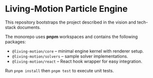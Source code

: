 # Living-Motion Particle Engine

This repository bootstraps the project described in the vision and tech-stack documents.

The monorepo uses **pnpm** workspaces and contains the following packages:

- `@living-motion/core` – minimal engine kernel with renderer setup.
- `@living-motion/solvers` – sample solver implementations.
- `@living-motion/react` – React hook wrapper for easy integration.

Run `pnpm install` then `pnpm test` to execute unit tests.
